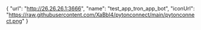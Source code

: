 {
  "url": "http://26.26.26.1:3666",
  "name": "test_app_tron_app_bot",
  "iconUrl": "https://raw.githubusercontent.com/XaBbl4/pytonconnect/main/pytonconnect.png"
}
